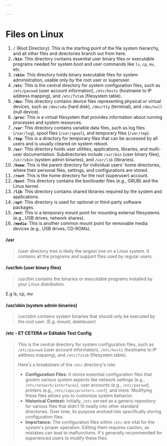 ```yaml
---

---
```


# Files on Linux



1. **`/`** (Root Directory): This is the starting point of the file system hierarchy, and all other files and directories branch out from here.
2. **`/bin`**: This directory contains essential user binary files or executable programs needed for system boot and user commands like `ls`, `cp`, `mv`, etc.
3. **`/sbin`**: This directory holds binary executable files for system administration, usable only by the root user or superuser.
4. **`/etc`**: This is the central directory for system configuration files, such as `/etc/passwd` (user account information), `/etc/hosts` (hostname to IP address mapping), and `/etc/fstab` (filesystem table).
5. **`/dev`**: This directory contains device files representing physical or virtual devices, such as `/dev/sda` (hard disk), `/dev/tty` (terminal), and `/dev/null` (null device).
6. **`/proc`**: This is a virtual filesystem that provides information about running processes and system resources.
7. **`/var`**: This directory contains variable data files, such as log files (`/var/log`), spool files (`/var/spool`), and temporary files (`/var/tmp`).
8. **`/tmp`**: This is a directory for temporary files that can be accessed by all users and is usually cleared on system reboot.
9. **`/usr`**: This directory holds user utilities, applications, libraries, and multi-user documentation. Subdirectories include `/usr/bin` (user binary files), `/usr/sbin` (system admin binaries), and `/usr/lib` (libraries).
10. **`/home`**: This is the parent directory for individual users' home directories, where their personal files, settings, and configurations are stored.
11. **`/root`**: This is the home directory for the root (superuser) account.
12. **`/boot`**: This directory contains the bootloader files (e.g., GRUB) and the Linux kernel.
13. **`/lib`**: This directory contains shared libraries required by the system and applications.
14. **`/opt`**: This directory is used for optional or third-party software packages.
15. **`/mnt`**: This is a temporary mount point for mounting external filesystems (e.g., USB drives, network shares).
16. **`/media`**: This is another common mount point for removable media devices (e.g., USB drives, CD-ROMs).



#### /usr

> /user directory tree is likely the largest one on a Linux system. It contains all the programs and support files  used by regular users.




#### /usr/bin (user binary files)

> /usr/bin contains the binaries or  executable programs installed by your Linux distribution.

E.g ls, cp, mv



#### /usr/sbin (system admin binaries)

> /usr/sbin contains system binaries that should only be executed by the root user. (E.g. mount, deleteuser)



#### /etc - ET CETERA or Editable Text Config

>  This is the central directory for system configuration files, such as `/etc/passwd` (user account information), `/etc/hosts` (hostname to IP address mapping), and `/etc/fstab` (filesystem table).
>
> Here's a breakdown of the `/etc` directory's role:
>
> - **Configuration Files:** It stores essential configuration files that govern various system aspects like network settings (e.g., `/etc/network/interfaces`), user accounts (e.g., `/etc/passwd`), printers (e.g., `/etc/cups/printers.conf`), and more. Modifying these files allows you to customize system behavior.
> - **Historical Context:** Initially, `/etc` served as a generic repository for various files that didn't fit neatly into other standard directories. Over time, its purpose evolved into specifically storing configuration files.
> - **Importance:** The configuration files within `/etc` are vital for the system's proper operation. Editing them requires caution, as mistakes can lead to malfunctions. It's generally recommended for experienced users to modify these files.
